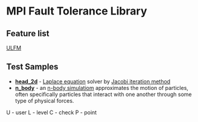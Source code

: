 #  MPI Fault Tolerance Library
## Feature list
[ULFM](http://fault-tolerance.org/category/ulfm/ "official site ULFM")

## Test Samples
+ [**head_2d**](https://github.com/54markov/mpi_fault_tolerance/tree/master/tests/heat_2d "link to source files") - [Laplace equation](https://en.wikipedia.org/wiki/Laplace%27s_equation "wiki Laplace equation") solver by [Jacobi iteration method](https://en.wikipedia.org/wiki/Jacobi_method "wiki Jacobi iteration method")
+ [**n_body**](https://github.com/54markov/mpi_fault_tolerance/tree/master/tests/nbody "link to source files")   - an [n-body simulatiom](https://en.wikipedia.org/wiki/N-body_simulation "wiki N-body simulation") approximates the motion of particles, often specifically particles that interact with one another through some type of physical forces.

U - user
L - level
C - check
P - point
